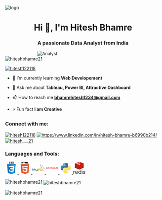 ![logo](https://github.com/HiteshBhamre21/HiteshBhamre21/blob/main/github%20bg.png)
<h1 align="center">Hi 👋, I'm Hitesh Bhamre</h1>
<h3 align="center">A passionate Data Analyst from India</h3>
<img align="right" alt="Analyst" width="400" src="https://i.pinimg.com/originals/91/16/8b/91168b4873f6659b3e9fdfe4b89cd864.gif"

<p align="left"> <img src="https://komarev.com/ghpvc/?username=&label=Profile%20views&color=0e75b6&style=flat" alt="hiteshbhamre21" /> </p>

<p align="left"> <a href="https://twitter.com/hitesh122118" target="blank"><img src="https://img.shields.io/twitter/follow/hitesh122118?logo=twitter&style=for-the-badge" alt="hitesh122118" /></a> </p>

- 🌱 I’m currently learning **Web Developement**

- 💬 Ask me about **Tableau, Power BI, Attractive Dashboard**

- 📫 How to reach me **bhamrehitesh1234@gmail.com**

- ⚡ Fun fact **I am Creative**

<h3 align="left">Connect with me:</h3>
<p align="left">
<a href="https://twitter.com/hitesh122118" target="blank"><img align="center" src="https://raw.githubusercontent.com/rahuldkjain/github-profile-readme-generator/master/src/images/icons/Social/twitter.svg" alt="hitesh122118" height="30" width="40" /></a>
<a href="https://linkedin.com/in/https://www.linkedin.com/in/hitesh-bhamre-b6990b214/" target="blank"><img align="center" src="https://raw.githubusercontent.com/rahuldkjain/github-profile-readme-generator/master/src/images/icons/Social/linked-in-alt.svg" alt="https://www.linkedin.com/in/hitesh-bhamre-b6990b214/" height="30" width="40" /></a>
<a href="https://instagram.com/hitesh___21" target="blank"><img align="center" src="https://raw.githubusercontent.com/rahuldkjain/github-profile-readme-generator/master/src/images/icons/Social/instagram.svg" alt="hitesh___21" height="30" width="40" /></a>
</p>

<h3 align="left">Languages and Tools:</h3>
<p align="left"> <a href="https://www.w3schools.com/css/" target="_blank" rel="noreferrer"> <img src="https://raw.githubusercontent.com/devicons/devicon/master/icons/css3/css3-original-wordmark.svg" alt="css3" width="40" height="40"/> </a> <a href="https://www.w3.org/html/" target="_blank" rel="noreferrer"> <img src="https://raw.githubusercontent.com/devicons/devicon/master/icons/html5/html5-original-wordmark.svg" alt="html5" width="40" height="40"/> </a> <a href="https://www.mysql.com/" target="_blank" rel="noreferrer"> <img src="https://raw.githubusercontent.com/devicons/devicon/master/icons/mysql/mysql-original-wordmark.svg" alt="mysql" width="40" height="40"/> </a> <a href="https://www.oracle.com/" target="_blank" rel="noreferrer"> <img src="https://raw.githubusercontent.com/devicons/devicon/master/icons/oracle/oracle-original.svg" alt="oracle" width="40" height="40"/> </a> <a href="https://www.python.org" target="_blank" rel="noreferrer"> <img src="https://raw.githubusercontent.com/devicons/devicon/master/icons/python/python-original.svg" alt="python" width="40" height="40"/> </a> <a href="https://redis.io" target="_blank" rel="noreferrer"> <img src="https://raw.githubusercontent.com/devicons/devicon/master/icons/redis/redis-original-wordmark.svg" alt="redis" width="40" height="40"/> </a> </p>

<p><img align="left" src="https://github-readme-stats.vercel.app/api/top-langs?username=hiteshbhamre21&show_icons=true&locale=en&layout=compact" alt="hiteshbhamre21" /></p>

<p>&nbsp;<img align="center" src="https://github-readme-stats.vercel.app/api?username=hiteshbhamre21&show_icons=true&locale=en" alt="hiteshbhamre21" /></p>

<p><img align="center" src="https://github-readme-streak-stats.herokuapp.com/?user=hiteshbhamre21&" alt="hiteshbhamre21" /></p>

